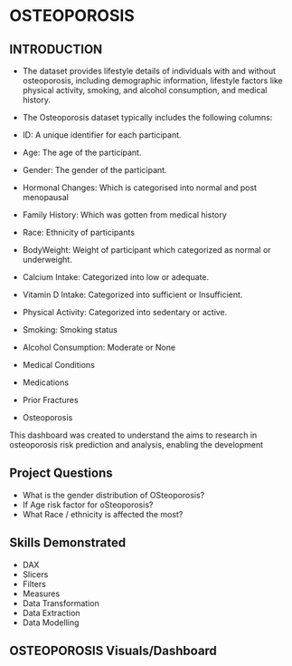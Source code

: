 # OSTEOPOROSIS
## INTRODUCTION
- The dataset provides lifestyle details of individuals with and without osteoporosis, including demographic information, lifestyle factors like physical activity, smoking, and alcohol consumption, and medical history. 
- The Osteoporosis dataset typically includes the following columns:

- ID: A unique identifier for each participant.

- Age: The age of the participant.

- Gender: The gender of the participant.

- Hormonal Changes: Which is categorised into normal and  post menopausal

- Family History: Which was gotten from medical history

- Race:  Ethnicity of participants

- BodyWeight: Weight of participant which categorized as normal or underweight.

- Calcium Intake: Categorized into low or adequate.

- Vitamin D Intake: Categorized into sufficient or Insufficient.

- Physical Activity: Categorized into sedentary or active.

- Smoking: Smoking status

- Alcohol Consumption: Moderate or None

- Medical Conditions

- Medications

- Prior Fractures

- Osteoporosis


This dashboard was created to understand the aims to research in osteoporosis risk prediction and analysis, enabling the development 

## Project Questions

- What is the gender distribution of OSteoporosis?
- If Age risk factor for oSteoporosis?
- What  Race / ethnicity is affected the most?


## Skills Demonstrated
- DAX
- Slicers
- Filters
- Measures
- Data Transformation
- Data Extraction
- Data Modelling

## OSTEOPOROSIS Visuals/Dashboard
